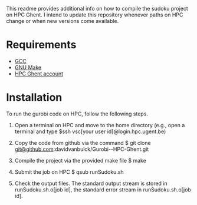 This readme provides additional info on how to compile the sudoku project on HPC Ghent. I intend to update this repository whenever paths on HPC change or when new versions come available.

# Requirements
- [GCC](https://gcc.gnu.org/)
- [GNU Make](https://www.gnu.org/software/make/)
- [HPC Ghent account](https://www.ugent.be/hpc/en)

# Installation

To run the gurobi code on HPC, follow the following steps.

1) Open a terminal on HPC and move to the home directory (e.g., open a terminal and type $ssh vsc[your user id]@login.hpc.ugent.be)

2) Copy the code from github via the command $ git clone git@github.com:davidvanbulck/Gurobi--HPC-Ghent.git

3) Compile the project via the provided make file $ make

4) Submit the job on HPC $ qsub runSudoku.sh

5) Check the output files. The standard output stream is stored in runSudoku.sh.o[job id], the standard error stream in runSudoku.sh.o[job id].

